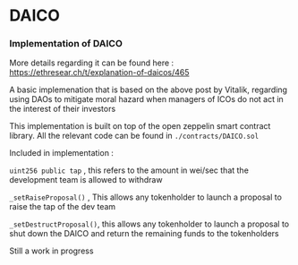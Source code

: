 # DAICO

### Implementation of DAICO 

More details regarding it can be found here : https://ethresear.ch/t/explanation-of-daicos/465

A basic implemenation that is based on the above post by Vitalik, regarding using DAOs to mitigate moral hazard 
when managers of ICOs do not act in the interest of their investors

This implementation is built on top of the open zeppelin smart contract library. All the relevant code can be found in `./contracts/DAICO.sol` 

Included in implementation :

`uint256 public tap` , this refers to the amount in wei/sec that the development team is allowed to withdraw

`_setRaiseProposal()` , This allows any tokenholder to launch a proposal to raise the tap of the dev team

`_setDestructProposal()`, this allows any tokenholder to launch a proposal to shut down the DAICO and return the remaining funds to the tokenholders

Still a work in progress